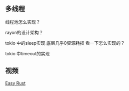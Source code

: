 
## 多线程

线程池怎么实现？

rayon的设计架构？

tokio 中的sleep实现 底层几乎0资源耗损 看一下怎么实现的？

tokio 中timeout的实现


## 视频
[Easy Rust](https://www.youtube.com/watch?v=-lYeJeQ11OI&list=PLfllocyHVgsRwLkTAhG0E-2QxCf-ozBkk&ab_channel=mithradates)
